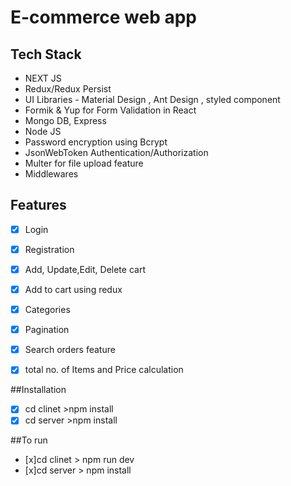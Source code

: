 # E-commerce web app


## Tech Stack

* NEXT JS
* Redux/Redux Persist
* UI Libraries - Material Design , Ant Design , styled component
* Formik & Yup for Form Validation in React
* Mongo DB, Express
* Node JS
* Password encryption using Bcrypt
* JsonWebToken Authentication/Authorization
* Multer for file upload feature
* Middlewares

## Features

  - [x] Login
  - [x] Registration
  - [x] Add, Update,Edit, Delete cart
  - [x] Add to cart using redux
  - [x] Categories
  - [x] Pagination
  - [x] Search orders feature
  - [x] total no. of Items and Price calculation




##Installation

 - [x] cd clinet >npm install
 - [x] cd server >npm install

 ##To run

 - [x]cd clinet > npm run dev
 - [x]cd server > npm install
